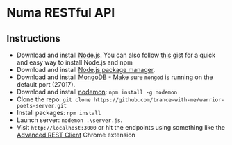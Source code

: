 # Numa RESTful API

## Instructions
* Download and install [Node.js](http://www.nodejs.org/download/). You can also follow [this gist](https://gist.github.com/isaacs/579814) for a quick and easy way to install Node.js and npm
* Download and install [Node.js package manager](https://github.com/npm/npm).
* Download and install [MongoDB](http://docs.mongodb.org/manual/installation/) - Make sure `mongod` is running on the default port (27017).
* Download and install [nodemon](http://nodemon.io/): `npm install -g nodemon`
* Clone the repo: `git clone https://github.com/trance-with-me/warrior-poets-server.git`
* Install packages: `npm install`
* Launch server: `nodemon .\server.js`. 
* Visit `http://localhost:3000` or hit the endpoints using something like the [Advanced REST Client](https://chrome.google.com/webstore/detail/advanced-rest-client/hgmloofddffdnphfgcellkdfbfbjeloo?hl=en-US) Chrome extension
